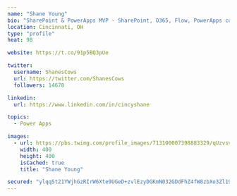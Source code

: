 ```yaml
---
name: "Shane Young"
bio: "SharePoint & PowerApps MVP - SharePoint, O365, Flow, PowerApps consulting? @PowerApps911 | Pure Snark? You found it."
location: Cincinnati, OH
type: "profile"
heat: 98

website: https://t.co/91p5BQ3pUe

twitter:
  username: ShanesCows
  url: https://twitter.com/ShanesCows
  followers: 14678

linkedin:
  url: https://www.linkedin.com/in/cincyshane

topics:
  - Power Apps

images:
  - url: https://pbs.twimg.com/profile_images/713100007398883329/qUzvsvQ3_400x400.jpg
    width: 400
    height: 400
    isCached: true
    title: "Shane Young"

secured: "ylqq5t21YWjhGzRIrW6Xte9UGeD+zvlEzyDGKmN032GDdFhZ4fW8zbXo3Zl19DbZ3VAG9TJJYVWDMlHzGi0uW7dIHE8A31QZHFTi1+nag18Tdk47ZLIOx5v+CQMB4AP62ZhFIVuST4LWPulNCu3h1WDASSgfs61GgQl7Qc4DDfEa+x4K9HbkBw1xwp2XQvxfUwRrfl6amsR0gmRS+TCt3SPSVCdTH2rm/mb/w4AzQkL++HLk3sg4KzFdyQOrdTXQgSHcKg73vKtseHX0HUcQhfqpKPJGHqnUu63Zcy7WCLMmnhYWqHrpBj0zBEbn8SY2lb0XvI7HzcbYNxEez2nPKZi/Kfmdw+xI1c6Z9XT0rUkD9mYSH4QkuTBJ46onjBg8WXIXPQU8Nf4k1HzvHjJqLFRJmDiQfz6a/Dzm7c/TzDo=;qOlYFWylqAvxbT0J3N61IA=="
---
```


